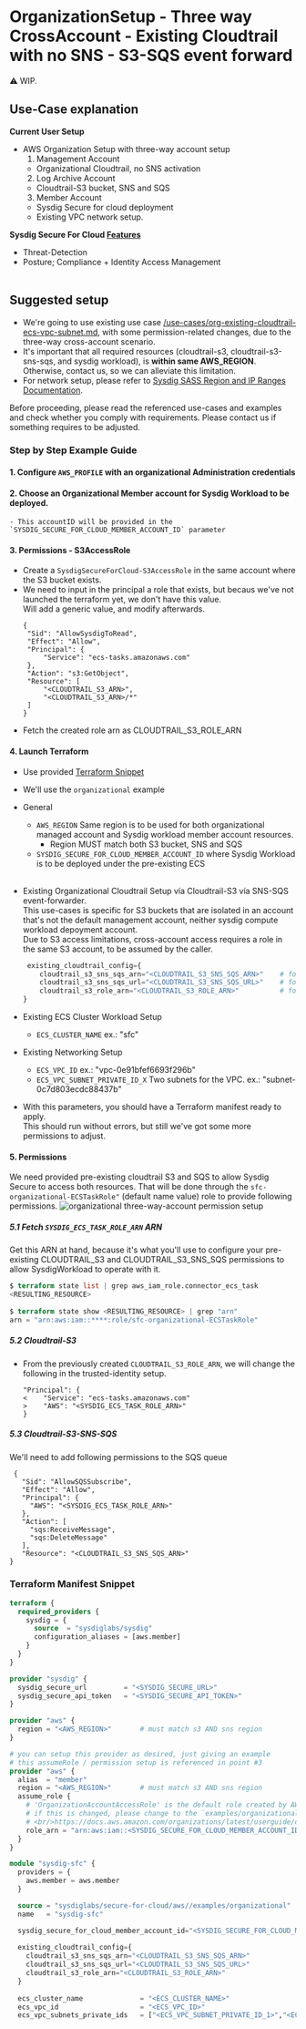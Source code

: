 # OrganizationSetup - Three way CrossAccount - Existing Cloudtrail with no SNS - S3-SQS event forward

:warning: WIP.

## Use-Case explanation

**Current User Setup**

- AWS Organization Setup with three-way account setup
  1. Management Account
    - Organizational Cloudtrail, no SNS activation
  2. Log Archive Account
    - Cloudtrail-S3 bucket, SNS and SQS
  3. Member Account
    - Sysdig Secure for cloud deployment
    - Existing VPC network setup.

**Sysdig Secure For Cloud [Features](https://docs.sysdig.com/en/docs/installation/sysdig-secure-for-cloud/)**

- Threat-Detection
- Posture; Compliance + Identity Access Management
  <br/><br/>


## Suggested setup

- We're going to use existing use case [/use-cases/org-existing-cloudtrail-ecs-vpc-subnet.md](./org-existing-cloudtrail-ecs-vpc-subnet.md), with some permission-related changes, due to the three-way cross-account scenario.
- It's important that all required resources (cloudtrail-s3, cloudtrail-s3-sns-sqs, and sysdig workload), is **within same AWS_REGION**. Otherwise, contact us, so we can alleviate this limitation.
- For network setup, please refer to [Sysdig SASS Region and IP Ranges Documentation](https://docs.sysdig.com/en/docs/administration/saas-regions-and-ip-ranges/).

Before proceeding, please read the referenced use-cases and examples and check whether you comply with requirements.
Please contact us if something requires to be adjusted.

### Step by Step Example Guide

<!--

all in same region
management account - cloudtrail
log archive account - s3, sns, sqs

0.1 Provision an S3 bucket in the selected region and allow cloudtrail access
{
    "Version": "2012-10-17",
    "Statement": [
        {
            "Sid": "Statement1",
            "Effect": "Allow",
            "Principal": {
                "Service": "cloudtrail.amazonaws.com"
            },
            "Action": "s3:PutObject",
            "Resource": "S3_ARN/*"
        }
    ]
}

0.2. Provision the s3 bucket sns event forward. Need to add permissions to SNS
{
      "Sid": "AllowS3ToPublishSNS",
      "Effect": "Allow",
      "Principal": {
        "Service": "s3.amazonaws.com"
      },
      "Action": [
        "SNS:Publish"
      ],
      "Resource": "S3_ARN"
    }
-->


#### 1. Configure `AWS_PROFILE` with an organizational Administration credentials

#### 2. Choose an Organizational **Member account for Sysdig Workload** to be deployed.
    - This accountID will be provided in the `SYSDIG_SECURE_FOR_CLOUD_MEMBER_ACCOUNT_ID` parameter

#### 3. Permissions - S3AccessRole
  - Create a `SysdigSecureForCloud-S3AccessRole` in the same account where the S3 bucket exists.
  - We need to input in the principal a role that exists, but becaus we've not launched the terraform yet, we don't have this value.
    <br/>Will add a generic value, and modify afterwards.
    ```text
    {
     "Sid": "AllowSysdigToRead",
     "Effect": "Allow",
     "Principal": {
         "Service": "ecs-tasks.amazonaws.com"
     },
     "Action": "s3:GetObject",
     "Resource": [
         "<CLOUDTRAIL_S3_ARN>",
         "<CLOUDTRAIL_S3_ARN>/*"
     ]
    }
    ```
  - Fetch the created role arn as CLOUDTRAIL_S3_ROLE_ARN

#### 4. Launch Terraform

   - Use provided [Terraform Snippet](#terraform-manifest-snippet)
   - We'll use the `organizational` example
   - General
       - `AWS_REGION` Same region is to be used for both organizational managed account and Sysdig workload member account resources.<br/>
           - Region MUST match both S3 bucket, SNS and SQS
       - `SYSDIG_SECURE_FOR_CLOUD_MEMBER_ACCOUNT_ID` where Sysdig Workload is to be deployed under the pre-existing ECS<br/><br/>
    
   - Existing Organizational Cloudtrail Setup vía Cloudtrail-S3 vía SNS-SQS event-forwarder.
     <br/>This use-cases is specific for S3 buckets that are isolated in an account that's not the default management account, neither sysdig compute workload depoyment account.
     <br/>Due to S3 access limitations, cross-account access requires a role in the same S3 account, to be assumed by the caller.

      ```terraform
       existing_cloudtrail_config={
          cloudtrail_s3_sns_sqs_arn="<CLOUDTRAIL_S3_SNS_SQS_ARN>"    # for permission setup on ECSTaskRole to be able to access SQS
          cloudtrail_s3_sns_sqs_url="<CLOUDTRAIL_S3_SNS_SQS_URL>"    # for sysdig cloud-connector compute to fetch events
          cloudtrail_s3_role_arn="<CLOUDTRAIL_S3_ROLE_ARN>"          # for ECSTask assumeRole and access S3
      }
     ```

   - Existing ECS Cluster Workload  Setup
       - `ECS_CLUSTER_NAME` ex.: "sfc"

   - Existing Networking Setup
       - `ECS_VPC_ID` ex.: "vpc-0e91bfef6693f296b"
       - `ECS_VPC_SUBNET_PRIVATE_ID_X` Two subnets for the VPC. ex.: "subnet-0c7d803ecdc88437b"

   - With this parameters, you should have a Terraform manifest ready to apply.
   <br/>This should run without errors, but still we've got some more permissions to adjust.

#### 5. Permissions

   We need provided pre-existing cloudtrail S3 and SQS to allow Sysdig Secure to access both resources. That will be done through the `sfc-organizational-ECSTaskRole"` (default name value) role to provide following permissions.
   ![organizational three-way-account permission setup](./org-three-way-permissions.png)

##### 5.1 Fetch `SYSDIG_ECS_TASK_ROLE_ARN` ARN
    
Get this ARN at hand, because it's what you'll use to configure your pre-existing CLOUDTRAIL_S3 and CLOUDTRAIL_S3_SNS_SQS permissions to allow SysdigWorkload to operate with it.

```terraform
$ terraform state list | grep aws_iam_role.connector_ecs_task
<RESULTING_RESOURCE>
        
$ terraform state show <RESULTING_RESOURCE> | grep "arn"     
arn = "arn:aws:iam::****:role/sfc-organizational-ECSTaskRole"
```

##### 5.2 Cloudtrail-S3

- From the previously created `CLOUDTRAIL_S3_ROLE_ARN`, we will change the following in the trusted-identity setup.
    ```
    "Principal": {
    <    "Service": "ecs-tasks.amazonaws.com"
    >    "AWS": "<SYSDIG_ECS_TASK_ROLE_ARN>"
    }
    ```

##### 5.3 Cloudtrail-S3-SNS-SQS

We'll need to add following permissions to the SQS queue
   ```text
    {
      "Sid": "AllowSQSSubscribe",
      "Effect": "Allow",
      "Principal": {
        "AWS": "<SYSDIG_ECS_TASK_ROLE_ARN>"
      },
      "Action": [              
        "sqs:ReceiveMessage",
        "sqs:DeleteMessage"
      ],
      "Resource": "<CLOUDTRAIL_S3_SNS_SQS_ARN>"
   }
```

### Terraform Manifest Snippet

```terraform
terraform {
  required_providers {
    sysdig = {
      source  = "sysdiglabs/sysdig"
      configuration_aliases = [aws.member]
    }
  }
}

provider "sysdig" {
  sysdig_secure_url         = "<SYSDIG_SECURE_URL>"
  sysdig_secure_api_token   = "<SYSDIG_SECURE_API_TOKEN>"
}

provider "aws" {
  region = "<AWS_REGION>"       # must match s3 AND sns region
}

# you can setup this provider as desired, just giving an example
# this assumeRole / permission setup is referenced in point #3
provider "aws" {
  alias  = "member"
  region = "<AWS_REGION>"       # must match s3 AND sns region
  assume_role {
    # 'OrganizationAccountAccessRole' is the default role created by AWS for management-account users to be able to admin member accounts.
    # if this is changed, please change to the `examples/organizational` input var `organizational_member_default_admin_role` too
    # <br/>https://docs.aws.amazon.com/organizations/latest/userguide/orgs_manage_accounts_access.html
    role_arn = "arn:aws:iam::<SYSDIG_SECURE_FOR_CLOUD_MEMBER_ACCOUNT_ID>:role/OrganizationAccountAccessRole"
  }
}

module "sysdig-sfc" {
  providers = {
    aws.member = aws.member
  }

  source = "sysdiglabs/secure-for-cloud/aws//examples/organizational"
  name   = "sysdig-sfc"

  sysdig_secure_for_cloud_member_account_id="<SYSDIG_SECURE_FOR_CLOUD_MEMBER_ACCOUNT_ID>"
  
  existing_cloudtrail_config={
    cloudtrail_s3_sns_sqs_arn="<CLOUDTRAIL_S3_SNS_SQS_ARN>"
    cloudtrail_s3_sns_sqs_url="<CLOUDTRAIL_S3_SNS_SQS_URL>"
    cloudtrail_s3_role_arn="<CLOUDTRAIL_S3_ROLE_ARN>"
  }
  
  ecs_cluster_name              = "<ECS_CLUSTER_NAME>"
  ecs_vpc_id                    = "<ECS_VPC_ID>"
  ecs_vpc_subnets_private_ids   = ["<ECS_VPC_SUBNET_PRIVATE_ID_1>","<ECS_VPC_SUBNET_PRIVATE_ID_2>"]}
```
